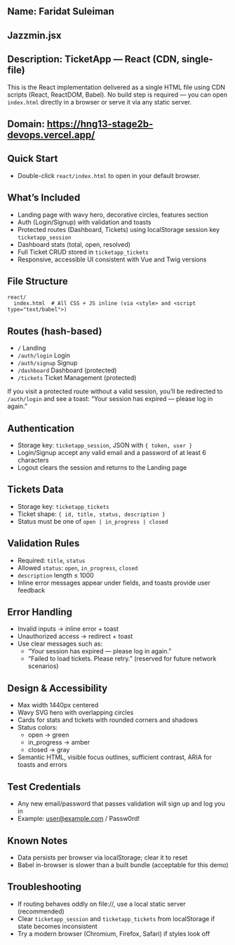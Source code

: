 ## Name: Faridat Suleiman
## Jazzmin.jsx
## Description: TicketApp — React (CDN, single-file)

This is the React implementation delivered as a single HTML file using CDN scripts (React, ReactDOM, Babel). No build step is required — you can open `index.html` directly in a browser or serve it via any static server.

## Domain: https://hng13-stage2b-devops.vercel.app/

## Quick Start
- Double-click `react/index.html` to open in your default browser.
  

## What’s Included
- Landing page with wavy hero, decorative circles, features section
- Auth (Login/Signup) with validation and toasts
- Protected routes (Dashboard, Tickets) using localStorage session key `ticketapp_session`
- Dashboard stats (total, open, resolved)
- Full Ticket CRUD stored in `ticketapp_tickets`
- Responsive, accessible UI consistent with Vue and Twig versions

## File Structure
```
react/
  index.html  # All CSS + JS inline (via <style> and <script type="text/babel">)
```

## Routes (hash-based)
- `/` Landing
- `/auth/login` Login
- `/auth/signup` Signup
- `/dashboard` Dashboard (protected)
- `/tickets` Ticket Management (protected)

If you visit a protected route without a valid session, you’ll be redirected to `/auth/login` and see a toast: “Your session has expired — please log in again.”

## Authentication
- Storage key: `ticketapp_session`, JSON with `{ token, user }`
- Login/Signup accept any valid email and a password of at least 6 characters
- Logout clears the session and returns to the Landing page

## Tickets Data
- Storage key: `ticketapp_tickets`
- Ticket shape: `{ id, title, status, description }`
- Status must be one of `open | in_progress | closed`

## Validation Rules
- Required: `title`, `status`
- Allowed `status`: `open`, `in_progress`, `closed`
- `description` length ≤ 1000
- Inline error messages appear under fields, and toasts provide user feedback

## Error Handling
- Invalid inputs → inline error + toast
- Unauthorized access → redirect + toast
- Use clear messages such as:
  - “Your session has expired — please log in again.”
  - “Failed to load tickets. Please retry.” (reserved for future network scenarios)

## Design & Accessibility
- Max width 1440px centered
- Wavy SVG hero with overlapping circles
- Cards for stats and tickets with rounded corners and shadows
- Status colors:
  - open → green
  - in_progress → amber
  - closed → gray
- Semantic HTML, visible focus outlines, sufficient contrast, ARIA for toasts and errors

## Test Credentials
- Any new email/password that passes validation will sign up and log you in
- Example: user@example.com / Passw0rd!

## Known Notes
- Data persists per browser via localStorage; clear it to reset
- Babel in-browser is slower than a built bundle (acceptable for this demo)

## Troubleshooting
- If routing behaves oddly on file://, use a local static server (recommended)
- Clear `ticketapp_session` and `ticketapp_tickets` from localStorage if state becomes inconsistent
- Try a modern browser (Chromium, Firefox, Safari) if styles look off
